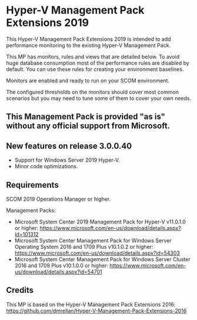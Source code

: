 ﻿# Hyper-V Management Pack Extensions 2019

This Hyper-V Management Pack Extensions 2019 is intended to add performance monitoring to the existing Hyper-V Management Pack.

This MP has monitors, rules and views that are detailed below. To avoid huge database consumption most of the performance rules are disabled by default. You can use these rules for creating your environment baselines.

Monitors are enabled and ready to run on your SCOM environment.

The configured thresholds on the monitors should cover most common scenarios but you may need to tune some of them to cover your own needs.

## This Management Pack is provided "as is" without any official support from Microsoft.

## New features on release 3.0.0.40
* Support for Windows Server 2019 Hyper-V.
* Minor code optimizations.

## Requirements
SCOM 2019 Operations Manager or higher.

Management Packs:
*	Microsoft System Center 2019 Management Pack for Hyper-V v11.0.1.0 or higher: https://www.microsoft.com/en-us/download/details.aspx?id=101312
*	Microsoft System Center Management Pack for Windows Server Operating System 2016 and 1709 Plus v10.1.0.2 or higher: https://www.microsoft.com/en-us/download/details.aspx?id=54303
*	Microsoft System Center Management Pack for Windows Server Cluster 2016 and 1709 Plus v10.1.0.0 or higher: https://www.microsoft.com/en-us/download/details.aspx?id=54701 


## Credits
This MP is based on the Hyper-V Management Pack Extensions 2016: https://github.com/dmrellan/Hyper-V-Management-Pack-Extensions-2016
